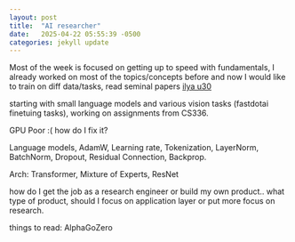 ```yaml
---
layout: post
title:  "AI researcher"
date:   2025-04-22 05:55:39 -0500
categories: jekyll update
---
```


Most of the week is focused on getting up to speed with fundamentals, I already worked on most of the topics/concepts before and now I would like to train on diff data/tasks, read seminal papers [ilya u30](https://arc.net/folder/D0472A20-9C20-4D3F-B145-D2865C0A9FEE)

starting with small language models and various vision tasks (fastdotai finetuing tasks), working on assignments from CS336.

GPU Poor :( how do I fix it?

Language models, AdamW, Learning rate, Tokenization, LayerNorm, BatchNorm, Dropout, Residual Connection, Backprop.

Arch: Transformer, Mixture of Experts, ResNet

how do I get the job as a research engineer or build my own product.. what type of product, should I focus on application layer or put more focus on research. 

things to read: AlphaGoZero
